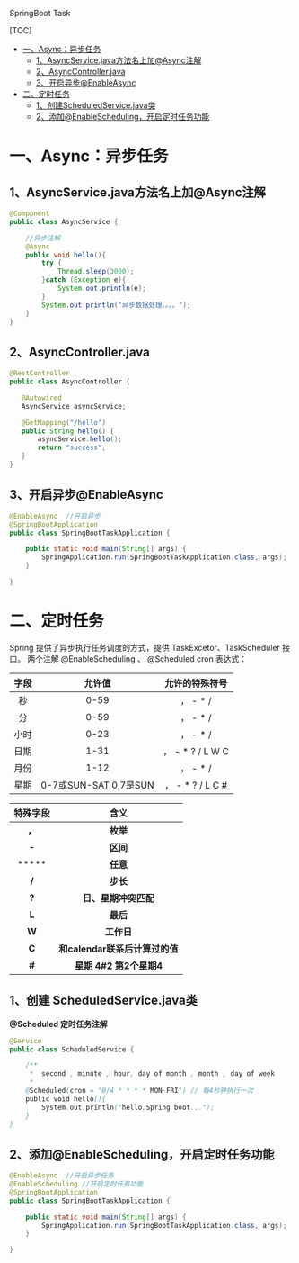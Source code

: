 SpringBoot Task



[TOC]


* [一、Async：异步任务](#一、Async：异步任务)
    * [1、AsyncService.java方法名上加@Async注解](#1、AsyncService.java方法名上加@Async注解)
    * [2、AsyncController.java](#2、AsyncController.java)
    * [3、开启异步@EnableAsync](#3、开启异步@EnableAsync)
* [二、定时任务](#二、定时任务)
    * [1、创建ScheduledService.java类](#1、创建ScheduledService.java类)
    * [2、添加@EnableScheduling，开启定时任务功能](#2、添加@EnableScheduling，开启定时任务功能)



# 一、Async：异步任务
## 1、AsyncService.java方法名上加@Async注解

```java
@Component
public class AsyncService {

    //异步注解
    @Async
    public void hello(){
        try {
            Thread.sleep(3000);
        }catch (Exception e){
            System.out.println(e);
        }
        System.out.println("异步数据处理。。。。");
    }
}
```
## 2、AsyncController.java

```java
@RestController
public class AsyncController {

   @Autowired
   AsyncService asyncService;

   @GetMapping("/hello")
   public String hello() {
       asyncService.hello();
       return "success";
   }
}
```

## 3、开启异步@EnableAsync

```java
@EnableAsync  //开启异步
@SpringBootApplication
public class SpringBootTaskApplication {

    public static void main(String[] args) {
        SpringApplication.run(SpringBootTaskApplication.class, args);
    }

}
```

# 二、定时任务

Spring 提供了异步执行任务调度的方式，提供 TaskExcetor、TaskScheduler 接口。
两个注解 @EnableScheduling 、 @Scheduled
cron 表达式：

| 字段 |        允许值         |  允许的特殊符号  |
| :--: | :-------------------: | :--------------: |
|  秒  |         0-59          |     ， - * /     |
|  分  |         0-59          |     ， - * /     |
| 小时 |         0-23          |     ， - * /     |
| 日期 |         1-31          | ， - * ? / L W C |
| 月份 |         1-12          |     ， - * /     |
| 星期 | 0-7或SUN-SAT 0,7是SUN | ， - * ? / L C # |

| 特殊字段 |              含义              |
| :------: | :----------------------------: |
|  **，**  |            **枚举**            |
|  **-**   |            **区间**            |
|  *****   |            **任意**            |
|  **/**   |            **步长**            |
|  **?**   |      **日、星期冲突匹配**      |
|  **L**   |            **最后**            |
|  **W**   |           **工作日**           |
|  **C**   | **和calendar联系后计算过的值** |
|  **#**   |    **星期 4#2 第2个星期4**     |

## 1、创建 ScheduledService.java类

**@Scheduled  定时任务注解**

```java
@Service
public class ScheduledService {

    /**
     *  second , minute , hour, day of month , month , day of week
     *
    @Scheduled(cron = "0/4 * * * * MON-FRI") // 每4秒钟执行一次
    public void hello(){
        System.out.println("hello,Spring boot...");
    }
}
```

## 2、添加@EnableScheduling，开启定时任务功能

```java
@EnableAsync  //开启异步任务
@EnableScheduling //开启定时任务功能
@SpringBootApplication
public class SpringBootTaskApplication {

    public static void main(String[] args) {
        SpringApplication.run(SpringBootTaskApplication.class, args);
    }

}
```

